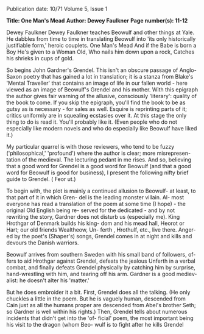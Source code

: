 Publication date: 10/71
Volume 5, Issue 1

**Title: One Man's Mead**
**Author: Dewey Faulkner**
**Page number(s): 11-12**

Dewey Faulkner 
Dewey Faulkner teaches Beowulf 
and other things at Yale. He dabbles 
from time to time in translating 
Beowulf into 'its only historically 
justifiable form,' heroic couplets. 
One Man's Mead 
And if the Babe is born a Boy 
He's given to a Woman Old, 
Who nails him down upon a rock, 
Catches his shrieks in cups of gold. 

So begins John Gardner's Grendel. 
This isn't an obscure passage of Anglo-
Saxon poetry that has gained a lot in 
translation; it is a stanza from Blake's 
'Mental Traveller' that contains an 
image of life in our fallen world - here 
viewed as an image of Beowulf's 
Grendel and his mother. With this 
epigraph the author gives fair warning 
of the allusive, consciously 'literary': 
quality of the book to come. If you 
skip the epigraph, you'll find the book 
to be as gutsy as is necessary - for 
sales as well. Esquire is reprinting 
parts of it; critics uniformly are in 
squealing ecstasies over it. At this 
stage the only thing to do is read it. 
You'll probably like it. (Even people 
who do not especially like modern 
novels and who do especially like 
Beowulf have liked it.) 

My particular quarrel is with those 
reviewers, who tend to be fuzzy 
('philosophical,' 'profound') where 
the author is clear; more misrepresen-
tation of the medieval. The lecturing 
pedant in me rises. And so, believing 
that a good word for Grendel is a good 
word for Beowulf (and that a good 
word for Beowulf is good for business), 
I present the following nifty brief 
guide to Grendel. ( Feor ut.) 

To begin with, the plot is mainly 
a continued allusion to Beowulf- at 
least, to that part of it in which Gren-
del is the leading monster villain. Al-
most everyone has read a translation 
of the poem at some time (I hope) -
the original Old English being re-
served for the dedicated - and by not 
rewriting the story, Gardner does not 
disturb us (especially me). King 
Hrothgar of Denmark builds his king-
dom and his mead hall, Heorot or 
Hart; our old friends Wealtheow, Un-
ferth , Hrothulf, etc., live there. Anger-
ed by the poet's (Shaper's) songs, 
Grendel comes in at night and kills 
and devours the Danish warriors. 

Beowulf arrives from southern Sweden 
with his small band of followers, of-
fers to aid Hrothgar against Grendel, 
defeats the jealous Unferth in a verbal 
combat, and finally defeats Grendel 
physically by catching him by surprise, 
hand-wrestling with him, and tearing 
off his arm. Gardner is a good mediev-
alist: he doesn't alter his 'matter.' 

But he does embroider it a bit. 
First, Grendel does all the talking. (He 
only chuckles a little in the poem. But 
he is vaguely human, descended from 
Cain just as all the humans proper are 
descended from Abel's brother Seth; 
so Gardner is well within his rights.) 
Then, Grendel tells about numerous 
incidents that didn't get into the 'of-
ficial' poem, the most important being 
his visit to the dragon (whom Beo-
wulf is to fight after he kills Grendel